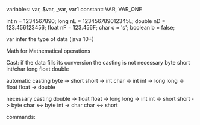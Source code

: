 variables: var, $var, _var, var1
constant: VAR, VAR_ONE

int n = 1234567890;
long nL = 123456789012345L;
double nD = 123.456123456;
float nF = 123.456F;
char c = 's';
boolean b = false;

var infer the type of data (java 10+)

Math for Mathematical operations

Cast: if the data fills its conversion the casting is not necessary
byte
short
int/char
long
float
double

automatic casting
byte -> short
short -> int
char -> int
int -> long
long -> float
float -> double

necessary casting
double -> float
float -> long
long -> int
int -> short
short -> byte
char <-> byte
int -> char
char <-> short

commands:
